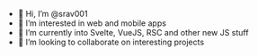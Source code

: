 - 👋 Hi, I’m @srav001
- 👀 I’m interested in web and mobile apps
- 🌱 I’m currently into Svelte, VueJS, RSC and other new JS stuff
- 💞️ I’m looking to collaborate on interesting projects

<!---
srav001/srav001 is a ✨ special ✨ repository because its `README.md` (this file) appears on your GitHub profile.
You can click the Preview link to take a look at your changes.
--->
